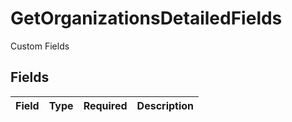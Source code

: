 # GetOrganizationsDetailedFields

Custom Fields


## Fields

| Field       | Type        | Required    | Description |
| ----------- | ----------- | ----------- | ----------- |